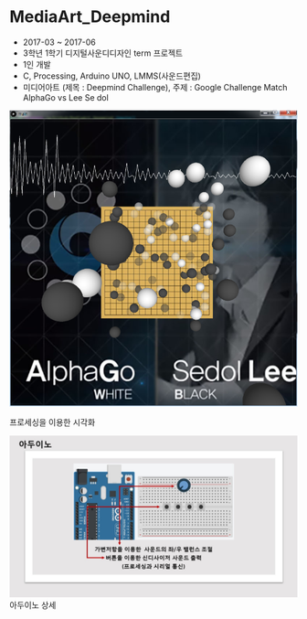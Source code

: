 # MediaArt_Deepmind
- 2017-03 ~ 2017-06
- 3학년 1학기 디지털사운디디자인 term 프로젝트
- 1인 개발
- C, Processing, Arduino UNO, LMMS(사운드편집)
- 미디어아트 (제목 : Deepmind Challenge), 주제 : Google Challenge Match AlphaGo vs Lee Se dol

![main](dsd.PNG "dsd")

프로세싱을 이용한 시각화

![main](arduino.JPG "arduino")
아두이노 상세
